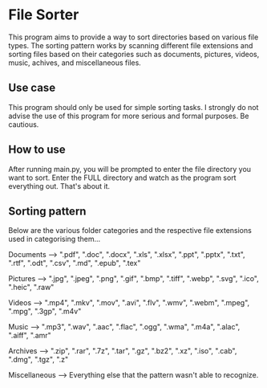 # File Sorter  
This program aims to provide a way to sort directories based on various file types. The sorting pattern works by scanning different file extensions and sorting files based on their categories such as documents, pictures, videos, music, achives, and miscellaneous files.

## Use case  
This program should only be used for simple sorting tasks. I strongly do not advise the use of this program for more serious and formal purposes. Be cautious.

## How to use
After running main.py, you will be prompted to enter the file directory you want to sort. Enter the FULL directory and watch as the program sort everything out. That's about it.  


## Sorting pattern
Below are the various folder categories and the respective file extensions used in categorising them...

Documents -->  ".pdf", ".doc", ".docx", ".xls", ".xlsx", ".ppt", ".pptx", ".txt", ".rtf", ".odt", ".csv", ".md", ".epub", ".tex"  

Pictures --> ".jpg", ".jpeg", ".png", ".gif", ".bmp", ".tiff", ".webp", ".svg", ".ico", ".heic", ".raw"  

Videos --> ".mp4", ".mkv", ".mov", ".avi", ".flv", ".wmv", ".webm", ".mpeg", ".mpg", ".3gp", ".m4v"   

Music --> ".mp3", ".wav", ".aac", ".flac", ".ogg", ".wma", ".m4a", ".alac", ".aiff", ".amr"  

Archives --> ".zip", ".rar", ".7z", ".tar", ".gz", ".bz2", ".xz", ".iso", ".cab", ".dmg", ".tgz", ".z"  

Miscellaneous --> Everything else that the pattern wasn't able to recognize.  
